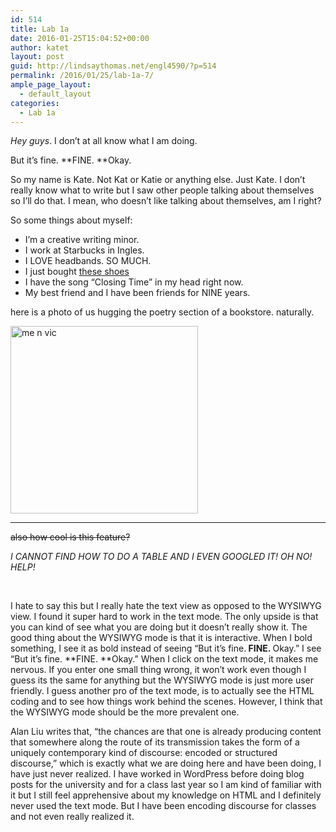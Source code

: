 ```yaml
---
id: 514
title: Lab 1a
date: 2016-01-25T15:04:52+00:00
author: katet
layout: post
guid: http://lindsaythomas.net/engl4590/?p=514
permalink: /2016/01/25/lab-1a-7/
ample_page_layout:
  - default_layout
categories:
  - Lab 1a
---
```

_Hey guys_. I don&#8217;t at all know what I am doing.

But it&#8217;s fine. **FINE. **Okay.

So my name is Kate. Not Kat or Katie or anything else. Just Kate. I don&#8217;t really know what to write but I saw other people talking about themselves so I&#8217;ll do that. I mean, who doesn&#8217;t like talking about themselves, am I right?

So some things about myself:

  * I&#8217;m a creative writing minor.
  * I work at Starbucks in Ingles.
  * I LOVE headbands. SO MUCH.
  * I just bought [these shoes](http://www.vans.com/shop/cosmic-galaxy-authentic-lo-pro)
  * I have the song &#8220;Closing Time&#8221; in my head right now.
  * My best friend and I have been friends for NINE years.

here is a photo of us hugging the poetry section of a bookstore. naturally.

<a href="http://lindsaythomas.net/engl4590/wp-content/uploads/sites/10/2016/01/me-n-vic.jpg" rel="attachment wp-att-522"><img class="alignnone size-medium wp-image-522" src="http://lindsaythomas.net/engl4590/wp-content/uploads/sites/10/2016/01/me-n-vic-300x300.jpg" alt="me n vic" width="300" height="300" srcset="http://lindsaythomas.net/engl4590/wp-content/uploads/sites/10/2016/01/me-n-vic-300x300.jpg 300w, http://lindsaythomas.net/engl4590/wp-content/uploads/sites/10/2016/01/me-n-vic-150x150.jpg 150w, http://lindsaythomas.net/engl4590/wp-content/uploads/sites/10/2016/01/me-n-vic-768x768.jpg 768w, http://lindsaythomas.net/engl4590/wp-content/uploads/sites/10/2016/01/me-n-vic-230x230.jpg 230w, http://lindsaythomas.net/engl4590/wp-content/uploads/sites/10/2016/01/me-n-vic-330x330.jpg 330w, http://lindsaythomas.net/engl4590/wp-content/uploads/sites/10/2016/01/me-n-vic.jpg 960w" sizes="(max-width: 300px) 100vw, 300px" /></a>

* * *

<del>also how cool is this feature?</del>

_I CANNOT FIND HOW TO DO A TABLE AND I EVEN GOOGLED IT! OH NO! HELP!_

&nbsp;

I hate to say this but I really hate the text view as opposed to the WYSIWYG view. I found it super hard to work in the text mode. The only upside is that you can kind of see what you are doing but it doesn&#8217;t really show it. The good thing about the WYSIWYG mode is that it is interactive. When I bold something, I see it as bold instead of seeing &#8220;But it&#8217;s fine.<strong> FINE. </strong>Okay.&#8221; I see &#8220;But it&#8217;s fine. **FINE. **Okay.&#8221; When I click on the text mode, it makes me nervous. If you enter one small thing wrong, it won&#8217;t work even though I guess its the same for anything but the WYSIWYG mode is just more user friendly. I guess another pro of the text mode, is to actually see the HTML coding and to see how things work behind the scenes. However, I think that the WYSIWYG mode should be the more prevalent one.

Alan Liu writes that, &#8220;the chances are that one is already producing content that somewhere along the route of its transmission takes the form of a uniquely contemporary kind of discourse: encoded or structured discourse,&#8221; which is exactly what we are doing here and have been doing, I have just never realized. I have worked in WordPress before doing blog posts for the university and for a class last year so I am kind of familiar with it but I still feel apprehensive about my knowledge on HTML and I definitely never used the text mode. But I have been encoding discourse for classes and not even really realized it.
